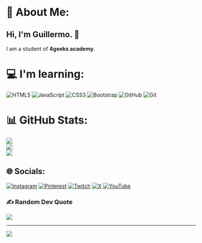 # 💫 About Me:
## Hi, I'm Guillermo. 👋

I am a student of **4geeks academy**. 

# 💻  I'm learning:
![HTML5](https://img.shields.io/badge/html5-%23E34F26.svg?style=for-the-badge&logo=html5&logoColor=white) ![JavaScript](https://img.shields.io/badge/javascript-%23323330.svg?style=for-the-badge&logo=javascript&logoColor=%23F7DF1E) ![CSS3](https://img.shields.io/badge/css3-%231572B6.svg?style=for-the-badge&logo=css3&logoColor=white) ![Bootstrap](https://img.shields.io/badge/bootstrap-%238511FA.svg?style=for-the-badge&logo=bootstrap&logoColor=white) ![GitHub](https://img.shields.io/badge/github-%23121011.svg?style=for-the-badge&logo=github&logoColor=white) ![Git](https://img.shields.io/badge/git-%23F05033.svg?style=for-the-badge&logo=git&logoColor=white)
# 📊 GitHub Stats:
![](https://github-readme-stats.vercel.app/api?username=Guillefc91&theme=dark&hide_border=false&include_all_commits=false&count_private=false)<br/>
![](https://github-readme-streak-stats.herokuapp.com/?user=Guillefc91&theme=dark&hide_border=false)<br/>
![](https://github-readme-stats.vercel.app/api/top-langs/?username=Guillefc91&theme=dark&hide_border=false&include_all_commits=false&count_private=false&layout=compact)


## 🌐 Socials:
[![Instagram](https://img.shields.io/badge/Instagram-%23E4405F.svg?logo=Instagram&logoColor=white)](https://instagram.com/WillyGustavo16) [![Pinterest](https://img.shields.io/badge/Pinterest-%23E60023.svg?logo=Pinterest&logoColor=white)](https://pinterest.com/fernandezcoscollano) [![Twitch](https://img.shields.io/badge/Twitch-%239146FF.svg?logo=Twitch&logoColor=white)](https://twitch.tv/willygustavo16) [![X](https://img.shields.io/badge/X-black.svg?logo=X&logoColor=white)](https://x.com/@willy9192998899) [![YouTube](https://img.shields.io/badge/YouTube-%23FF0000.svg?logo=YouTube&logoColor=white)](https://youtube.com/@@guillermofernandezcoscolla5567) 


### ✍️ Random Dev Quote
![](https://quotes-github-readme.vercel.app/api?type=horizontal&theme=radical)

---
[![](https://visitcount.itsvg.in/api?id=Guillefc91&icon=0&color=0)](https://visitcount.itsvg.in)


